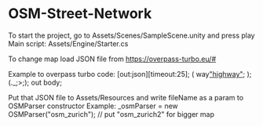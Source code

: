 # OSM-Street-Network

To start the project, go to Assets/Scenes/SampleScene.unity and press play
Main script: Assets/Engine/Starter.cs

To change map load JSON file from https://overpass-turbo.eu/#


Example to overpass turbo code:
  [out:json][timeout:25];
  (
    way["highway"](47.3735,8.5120,47.3756,8.5155);
  );
  (._;>;);
  out body;

  
Put that JSON file to Assets/Resources and write fileName as a param to OSMParser constructor
Example:  _osmParser = new OSMParser("osm_zurich"); // put "osm_zurich2" for bigger map
